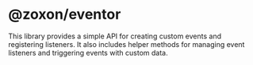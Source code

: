 # @zoxon/eventor

This library provides a simple API for creating custom events and registering listeners. It also includes helper methods for managing event listeners and triggering events with custom data.
